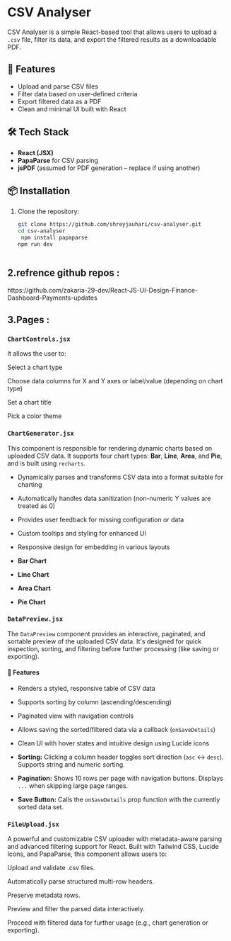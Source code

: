 # CSV Analyser

CSV Analyser is a simple React-based tool that allows users to upload a `.csv` file, filter its data, and export the filtered results as a downloadable PDF.

## 🚀 Features

- Upload and parse CSV files
- Filter data based on user-defined criteria
- Export filtered data as a PDF
- Clean and minimal UI built with React

## 🛠 Tech Stack

- **React (JSX)**
- **PapaParse** for CSV parsing
- **jsPDF** (assumed for PDF generation – replace if using another)

## 📦 Installation

1. Clone the repository:

   ```bash
   git clone https://github.com/shreyjauhari/csv-analyser.git
   cd csv-analyser
    npm install papaparse
   npm run dev
  

<h2>2.refrence github repos :</h2>
https://github.com/zakaria-29-dev/React-JS-UI-Design-Finance-Dashboard-Payments-updates


<h2>3.Pages :</h2>

### `ChartControls.jsx`
It allows the user to:

Select a chart type

Choose data columns for X and Y axes or label/value (depending on chart type)

Set a chart title

Pick a color theme

### `ChartGenerator.jsx`

This component is responsible for rendering dynamic charts based on uploaded CSV data. It supports four chart types: **Bar**, **Line**, **Area**, and **Pie**, and is built using `recharts`.

- Dynamically parses and transforms CSV data into a format suitable for charting
- Automatically handles data sanitization (non-numeric Y values are treated as 0)
- Provides user feedback for missing configuration or data
- Custom tooltips and styling for enhanced UI
- Responsive design for embedding in various layouts



- **Bar Chart**
- **Line Chart**
- **Area Chart**
- **Pie Chart**

### `DataPreview.jsx`

The `DataPreview` component provides an interactive, paginated, and sortable preview of the uploaded CSV data. It's designed for quick inspection, sorting, and filtering before further processing (like saving or exporting).

#### 🧩 Features

- Renders a styled, responsive table of CSV data
- Supports sorting by column (ascending/descending)
- Paginated view with navigation controls
- Allows saving the sorted/filtered data via a callback (`onSaveDetails`)
- Clean UI with hover states and intuitive design using Lucide icons

- **Sorting:** Clicking a column header toggles sort direction (`asc` ↔ `desc`). Supports string and numeric sorting.
- **Pagination:** Shows 10 rows per page with navigation buttons. Displays `...` when skipping large page ranges.
- **Save Button:** Calls the `onSaveDetails` prop function with the currently sorted data set.

### `FileUpload.jsx`

 A powerful and customizable CSV uploader with metadata-aware parsing and advanced filtering support for React. Built with Tailwind CSS, Lucide Icons, and PapaParse, this component allows users to:

Upload and validate .csv files.

Automatically parse structured multi-row headers.

Preserve metadata rows.

Preview and filter the parsed data interactively.

Proceed with filtered data for further usage (e.g., chart generation or exporting).








